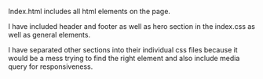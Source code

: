 Index.html includes all html elements on the page.

I have included header and footer as well as hero section in the index.css as well as general elements.

I have separated other sections into their individual css files because it would be a mess trying to find the right element and also include media query for responsiveness.